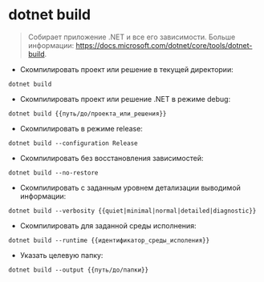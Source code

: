 # dotnet build

> Собирает приложение .NET и все его зависимости.
> Больше информации: <https://docs.microsoft.com/dotnet/core/tools/dotnet-build>.

- Скомпилировать проект или решение в текущей директории:

`dotnet build`

- Скомпилировать проект или решение .NET в режиме debug:

`dotnet build {{путь/до/проекта_или_решения}}`

- Скомпилировать в режиме release:

`dotnet build --configuration Release`

- Скомпилировать без восстановления зависимостей:

`dotnet build --no-restore`

- Скомпилировать с заданным уровнем детализации выводимой информации:

`dotnet build --verbosity {{quiet|minimal|normal|detailed|diagnostic}}`

- Скомпилировать для заданной среды исполнения:

`dotnet build --runtime {{идентификатор_среды_исполения}}`

- Указать целевую папку:

`dotnet build --output {{путь/до/папки}}`

